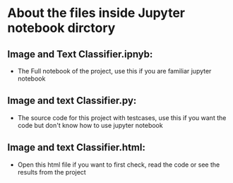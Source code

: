 # About the files inside Jupyter notebook dirctory

 ## Image and Text Classifier.ipnyb:
  
  *  The Full notebook of the project, use this if you are familiar jupyter notebook 
  
 ## Image and text Classifier.py:
 
  *  The source code for this project with testcases, use this if you want the code but don't know how to use jupyter notebook
  
  ## Image and text Classifier.html:
  
  *  Open this html file if you want to first check, read the code or see the results from the project
  

